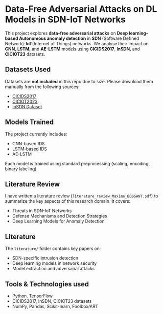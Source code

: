 # Data-Free Adversarial Attacks on DL Models in SDN-IoT Networks

This project explores **data-free adversarial attacks** on **Deep learning-based Autonomous anomaly detection** in **SDN** (Software Defined Network)-**IoT**(Internet of Things) networks. We analyse their impact on **CNN**, **LSTM**, and **AE-LSTM** models using **CICIDS2017**, **InSDN**, and **CICIOT23** datasets.

## Datasets Used

Datasets are **not included** in this repo due to size. Please download them manually from the following sources:

- [CICIDS2017](https://www.unb.ca/cic/datasets/ids-2017.html)
- [CICIOT2023](https://www.unb.ca/cic/datasets/iotdataset-2023.html)
- [InSDN Dataset](https://aseados.ucd.ie/datasets/SDN/)


## Models Trained

The project currently includes:

- CNN-based IDS
- LSTM-based IDS
- AE-LSTM

Each model is trained using standard preprocessing (scaling, encoding, binary labeling).


## Literature Review

I have written a literature review (`literature_review_Maxime_BOSSANT.pdf`) to summarize the key aspects of this research domain. It covers:
- Threats in SDN-IoT Networks
- Defense Mechanisms and Detection Strategies
- Deep Learning Models for Anomaly Detection

## Literature

The `literature/` folder contains key papers on:
- SDN-specific intrusion detection
- Deep learning models in network security
- Model extraction and adversarial attacks

## Tools & Technologies used

- Python, TensorFlow
- CICIDS2017, InSDN, CICIOT23 datasets
- NumPy, Pandas, Scikit-learn, Foolbox/ART